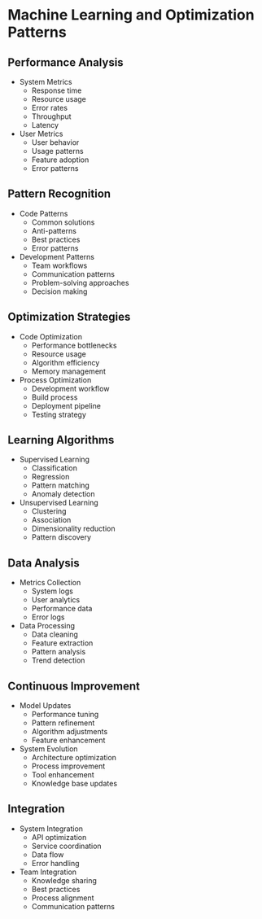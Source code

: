 # Machine Learning and Optimization Patterns

## Performance Analysis
- System Metrics
  * Response time
  * Resource usage
  * Error rates
  * Throughput
  * Latency
- User Metrics
  * User behavior
  * Usage patterns
  * Feature adoption
  * Error patterns

## Pattern Recognition
- Code Patterns
  * Common solutions
  * Anti-patterns
  * Best practices
  * Error patterns
- Development Patterns
  * Team workflows
  * Communication patterns
  * Problem-solving approaches
  * Decision making

## Optimization Strategies
- Code Optimization
  * Performance bottlenecks
  * Resource usage
  * Algorithm efficiency
  * Memory management
- Process Optimization
  * Development workflow
  * Build process
  * Deployment pipeline
  * Testing strategy

## Learning Algorithms
- Supervised Learning
  * Classification
  * Regression
  * Pattern matching
  * Anomaly detection
- Unsupervised Learning
  * Clustering
  * Association
  * Dimensionality reduction
  * Pattern discovery

## Data Analysis
- Metrics Collection
  * System logs
  * User analytics
  * Performance data
  * Error logs
- Data Processing
  * Data cleaning
  * Feature extraction
  * Pattern analysis
  * Trend detection

## Continuous Improvement
- Model Updates
  * Performance tuning
  * Pattern refinement
  * Algorithm adjustments
  * Feature enhancement
- System Evolution
  * Architecture optimization
  * Process improvement
  * Tool enhancement
  * Knowledge base updates

## Integration
- System Integration
  * API optimization
  * Service coordination
  * Data flow
  * Error handling
- Team Integration
  * Knowledge sharing
  * Best practices
  * Process alignment
  * Communication patterns